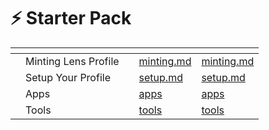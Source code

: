 # ⚡ Starter Pack



<table data-view="cards"><thead><tr><th></th><th></th><th></th><th data-type="content-ref"></th><th data-hidden data-card-target data-type="content-ref"></th></tr></thead><tbody><tr><td></td><td>Minting Lens  Profile</td><td></td><td><a href="minting.md">minting.md</a></td><td><a href="minting.md">minting.md</a></td></tr><tr><td></td><td>Setup Your Profile</td><td></td><td><a href="setup.md">setup.md</a></td><td><a href="setup.md">setup.md</a></td></tr><tr><td></td><td>Apps</td><td></td><td><a href="apps/">apps</a></td><td><a href="apps/">apps</a></td></tr><tr><td></td><td>Tools</td><td></td><td><a href="tools/">tools</a></td><td><a href="tools/">tools</a></td></tr></tbody></table>

